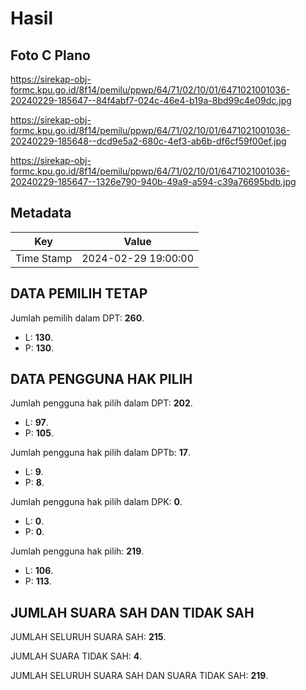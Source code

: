 # Hasil

## Foto C Plano

https://sirekap-obj-formc.kpu.go.id/8f14/pemilu/ppwp/64/71/02/10/01/6471021001036-20240229-185647--84f4abf7-024c-46e4-b19a-8bd99c4e09dc.jpg

https://sirekap-obj-formc.kpu.go.id/8f14/pemilu/ppwp/64/71/02/10/01/6471021001036-20240229-185648--dcd9e5a2-680c-4ef3-ab6b-df6cf59f00ef.jpg

https://sirekap-obj-formc.kpu.go.id/8f14/pemilu/ppwp/64/71/02/10/01/6471021001036-20240229-185647--1326e790-940b-49a9-a594-c39a76695bdb.jpg


## Metadata

| Key        | Value               |
| ---------- | ------------------- |
| Time Stamp | 2024-02-29 19:00:00 |


## DATA PEMILIH TETAP

Jumlah pemilih dalam DPT: **260**.
 * L: **130**.
 * P: **130**.

## DATA PENGGUNA HAK PILIH

Jumlah pengguna hak pilih dalam DPT: **202**.
 * L: **97**.
 * P: **105**.

Jumlah pengguna hak pilih dalam DPTb: **17**.
 * L: **9**.
 * P: **8**.

Jumlah pengguna hak pilih dalam DPK: **0**.
 * L: **0**.
 * P: **0**.

Jumlah pengguna hak pilih: **219**.
 * L: **106**.
 * P: **113**.

## JUMLAH SUARA SAH DAN TIDAK SAH

JUMLAH SELURUH SUARA SAH: **215**.

JUMLAH SUARA TIDAK SAH: **4**.

JUMLAH SELURUH SUARA SAH DAN SUARA TIDAK SAH: **219**.


